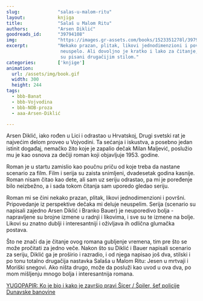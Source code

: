 ```yaml
---
slug:              "salas-u-malom-ritu"
layout:            knjiga
title:             "Salaš u Malom Ritu"
authors:           "Arsen Diklić"
goodreads_id:      "39794108"
img:               "https://images.gr-assets.com/books/1523351278l/39794133.jpg"
excerpt:           "Nekako prazan, plitak, likovi jednodimenzioni i površni a pripovedanje iz perspektive dečaka mi deluje 
                    neuspelo. Ali dovoljno je kratko i lako za čitanje, jer vredi nastaviti sa drugim i trećim delom koji
                    su pisani drugačijim stilom."
categories:        ['knjige']
animation:
  url: /assets/img/book.gif
  width: 300
  height: 244
tags:
  - bbb-Banat
  - bbb-Vojvodina
  - bbb-NOB-proza
  - aaa-Arsen-Diklić

---
```


Arsen Diklić, iako rođen u Lici i odrastao u Hrvatskoj, Drugi svetski rat je najvećim delom proveo u Vojvodini. Ta 
sećanja i iskustva, a posebno jedan istinit događaj, nemačko žito koje je zapalio dečak Milan Maljević, poslužio mu je 
kao osnova za dečiji roman koji objavljuje 1953. godine.

Roman je u startu zamislio kao poučnu priču od koje treba da nastane scenario za film. Film i serija su zaista snimljeni, 
dvadesetak godina kasnije. Roman nisam čitao kao dete, ali sam uz seriju odrastao, pa mi je poređenje bilo neizbežno, a 
i sada tokom čitanja sam uporedo gledao seriju.

Roman mi se čini nekako prazan, plitak, likovi jednodimenzioni i površni. Pripovedanje iz perspektive dečaka mi deluje 
neuspelim. Serija (scenario su napisali zajedno Arsen Diklić i Branko Bauer) je neuporedivo bolja - napravljene su 
brojne izmene u radnji i likovima, i sve su te izmene na bolje. Likovi su znatno dublji i interesantniji i oživljava ih 
odlična glumačka postava.

Što ne znači da je čitanje ovog romana gubljenje vremena, tim pre što se može pročitati za jedno veče. Nakon što su 
Diklić i Bauer napisali scenario za seriju, Diklić ga je proširio i razradio, i od njega napisao još dva, stilski i po 
tonu totalno drugačija nastavka Salaša u Malom Ritu: Jesen u mrtvaji i Moriški snegovi. Ako ništa drugo, može da posluži 
kao uvod u ova dva, po mom mišljenju mnogo bolja i interesantnija romana. 

<a href="http://www.yugopapir.com/2016/03/salas-u-malom-ritu-ko-je-bio-i-kako-je.html" target="_blank">
YUGOPAPIR: Ko je bio i kako je završio pravi Šicer / Špiler, šef policije Dunavske banovine
</a>
